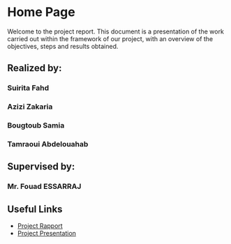 # Home Page

Welcome to the project report. This document is a presentation of the work carried out within the framework of our project, with an overview of the objectives, steps and results obtained.

## Realized by:

### **Suirita Fahd**
### **Azizi Zakaria**
### **Bougtoub Samia**
### **Tamraoui Abdelouahab**


## Supervised by:

### **Mr. Fouad ESSARRAJ**

## Useful Links

- [Project Rapport](./rapport/index.html)
- [Project Presentation](./presentation/index.html)
